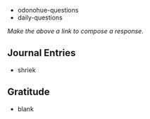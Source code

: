 - odonohue-questions
- daily-questions

*Make the above a link to compose a response.*
## Journal Entries
-  shriek  

## Gratitude
- blank


